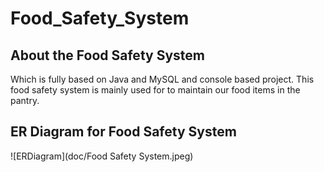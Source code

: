 # Food_Safety_System

## About the Food Safety System
Which is fully based on Java and MySQL and console based project. This food safety system is mainly used for to maintain
our food items in the pantry.

## ER Diagram for Food Safety System
![ERDiagram](doc/Food Safety System.jpeg)

